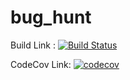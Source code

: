 # bug_hunt

Build Link :
[![Build Status](https://app.travis-ci.com/revathibatchu/bug_hunt.svg?branch=main)](https://app.travis-ci.com/revathibatchu/bug_hunt)

CodeCov Link:
[![codecov](https://codecov.io/gh/revathibatchu/bug_hunt/branch/main/graph/badge.svg?token=60WXQMZPEG)](https://codecov.io/gh/revathibatchu/bug_hunt)
